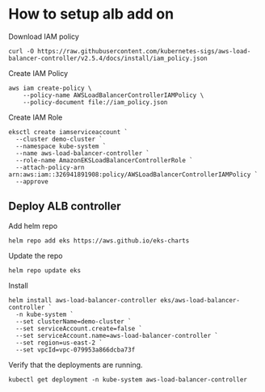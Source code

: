 # How to setup alb add on

Download IAM policy

```
curl -O https://raw.githubusercontent.com/kubernetes-sigs/aws-load-balancer-controller/v2.5.4/docs/install/iam_policy.json
```

Create IAM Policy

```
aws iam create-policy \
    --policy-name AWSLoadBalancerControllerIAMPolicy \
    --policy-document file://iam_policy.json
```

Create IAM Role

```
eksctl create iamserviceaccount `
  --cluster demo-cluster `
  --namespace kube-system `
  --name aws-load-balancer-controller `
  --role-name AmazonEKSLoadBalancerControllerRole `
  --attach-policy-arn arn:aws:iam::326941891908:policy/AWSLoadBalancerControllerIAMPolicy `
  --approve

```

## Deploy ALB controller

Add helm repo

```
helm repo add eks https://aws.github.io/eks-charts
```

Update the repo

```
helm repo update eks
```

Install

```
helm install aws-load-balancer-controller eks/aws-load-balancer-controller `
  -n kube-system `
  --set clusterName=demo-cluster `
  --set serviceAccount.create=false `
  --set serviceAccount.name=aws-load-balancer-controller `
  --set region=us-east-2 `
  --set vpcId=vpc-079953a866dcba73f

```

Verify that the deployments are running.

```
kubectl get deployment -n kube-system aws-load-balancer-controller
```



